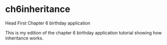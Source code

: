 ch6inheritance
================

Head First Chapter 6 birthday application

This is my edition of the chapter 6 birthday application tutorial showing how inheritance works.
